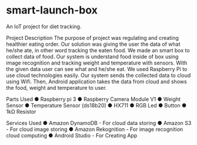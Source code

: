 # smart-launch-box
An IoT project for diet tracking.

Project Description 
	The purpose of project was regulating and creating healthier eating order. Our solution was giving the user the data of what he/she ate, in other word tracking the eaten food. We made an smart box to collect data of food. Our system is understand food inside of box using image recognition and tracking weight and temperature with sensors. With the given data user can see what and  he/she eat. We used Raspberry Pi to use cloud technologies easily.
	Our system sends the collected data to cloud using Wifi. Then, Android application takes the data from cloud and shows the food, weight and temperature to user. 

Parts Used
●	Raspberry pi 3 
●	Raspberry Camera Module V1
●	Weight Sensor
●	Temperature Sensor (ds18b20)
●	HX711
●	RGB Led
●	Button
●	1kΩ Resistor

Services Used
●	Amazon DynamoDB		- For cloud data storing
●	Amazon S3 			- For cloud image storing
●	Amazon Rekognition 		- For image recognition cloud computing
●	Android Studio 		- For Creating App
